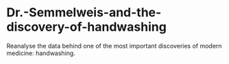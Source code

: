 # Dr.-Semmelweis-and-the-discovery-of-handwashing
Reanalyse the data behind one of the most important discoveries of modern medicine: handwashing.
